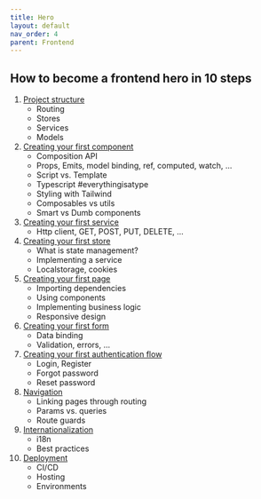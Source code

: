 ```yaml
---
title: Hero
layout: default
nav_order: 4
parent: Frontend
---
```


## How to become a frontend hero in 10 steps

1. [Project structure](https://github.com/maltsavkiryl/thefrontendbible/blob/main/project-structure.md)
    - Routing
    - Stores
    - Services
    - Models
2. [Creating your first component]()
    - Composition API
    - Props, Emits, model binding, ref, computed, watch, ...
    - Script vs. Template
    - Typescript #everythingisatype
    - Styling with Tailwind
    - Composables vs utils
    - Smart vs Dumb components
3. [Creating your first service]()
    - Http client, GET, POST, PUT, DELETE, ...
4. [Creating your first store]()
    - What is state management?
    - Implementing a service
    - Localstorage, cookies
5. [Creating your first page]()
    - Importing dependencies
    - Using components
    - Implementing business logic
    - Responsive design
6. [Creating your first form]()
    - Data binding
    - Validation, errors, ...
7. [Creating your first authentication flow]()
    - Login, Register
    - Forgot password
    - Reset password
8. [Navigation]()
    - Linking pages through routing
    - Params vs. queries
    - Route guards
9. [Internationalization]()
    - i18n
    - Best practices
10. [Deployment]()
    - CI/CD
    - Hosting
    - Environments

